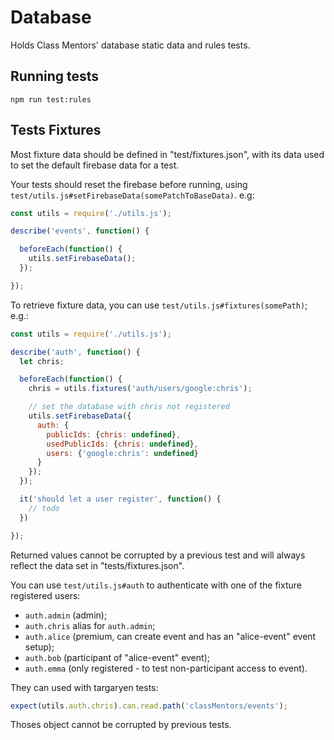# Database

Holds Class Mentors' database static data and rules tests.

## Running tests

```
npm run test:rules
```

## Tests Fixtures

Most fixture data should be defined in "test/fixtures.json", with its data used
to set the default firebase data for a test.

Your tests should reset the firebase before running, using
`test/utils.js#setFirebaseData(somePatchToBaseData)`. e.g:
```js
const utils = require('./utils.js');

describe('events', function() {

  beforeEach(function() {
    utils.setFirebaseData();
  });

});
```

To retrieve fixture data, you can use `test/utils.js#fixtures(somePath)`; e.g.:
```js
const utils = require('./utils.js');

describe('auth', function() {
  let chris;

  beforeEach(function() {
    chris = utils.fixtures('auth/users/google:chris');

    // set the database with chris not registered
    utils.setFirebaseData({
      auth: {
        publicIds: {chris: undefined},
        usedPublicIds: {chris: undefined},
        users: {'google:chris': undefined}
      }
    });
  });

  it('should let a user register', function() {
    // todo
  })

});
```

Returned values cannot be corrupted by a previous test and will always reflect
the data set in "tests/fixtures.json".

You can use `test/utils.js#auth` to authenticate with one of the fixture
registered users:

- `auth.admin` (admin);
- `auth.chris` alias for `auth.admin`;
- `auth.alice` (premium, can create event and has an "alice-event" event setup);
- `auth.bob` (participant of "alice-event" event);
- `auth.emma` (only registered - to test non-participant access to event).

They can used with targaryen tests:
```js
expect(utils.auth.chris).can.read.path('classMentors/events');
```

Thoses object cannot be corrupted by previous tests.
